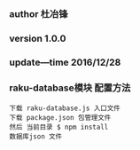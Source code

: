 ### author 杜冶锋
### version 1.0.0
### update—time 2016/12/28

### raku-database模块 配置方法
    下载 raku-database.js 入口文件
    下载 package.json 包管理文件
    然后 当前目录 $ npm install
    数据库json 文件
### 